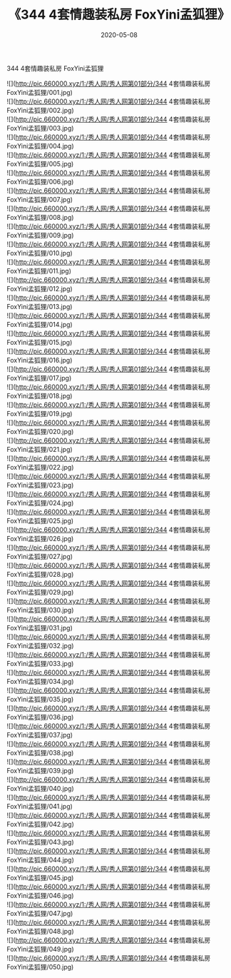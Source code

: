 ﻿---
layout: post
title:  《344 4套情趣装私房 FoxYini孟狐狸》
date:   2020-05-08
img: http://pic.660000.xyz/1:/秀人网/秀人网第01部分/344 4套情趣装私房 FoxYini孟狐狸/000.jpg
categories: [美女, 清纯, 唯美]
---

344 4套情趣装私房 FoxYini孟狐狸

  ![](http://pic.660000.xyz/1:/秀人网/秀人网第01部分/344 4套情趣装私房 FoxYini孟狐狸/001.jpg) <br> ![](http://pic.660000.xyz/1:/秀人网/秀人网第01部分/344 4套情趣装私房 FoxYini孟狐狸/002.jpg) <br> ![](http://pic.660000.xyz/1:/秀人网/秀人网第01部分/344 4套情趣装私房 FoxYini孟狐狸/003.jpg) <br> ![](http://pic.660000.xyz/1:/秀人网/秀人网第01部分/344 4套情趣装私房 FoxYini孟狐狸/004.jpg) <br> ![](http://pic.660000.xyz/1:/秀人网/秀人网第01部分/344 4套情趣装私房 FoxYini孟狐狸/005.jpg) <br> ![](http://pic.660000.xyz/1:/秀人网/秀人网第01部分/344 4套情趣装私房 FoxYini孟狐狸/006.jpg) <br> ![](http://pic.660000.xyz/1:/秀人网/秀人网第01部分/344 4套情趣装私房 FoxYini孟狐狸/007.jpg) <br> ![](http://pic.660000.xyz/1:/秀人网/秀人网第01部分/344 4套情趣装私房 FoxYini孟狐狸/008.jpg) <br> ![](http://pic.660000.xyz/1:/秀人网/秀人网第01部分/344 4套情趣装私房 FoxYini孟狐狸/009.jpg) <br> ![](http://pic.660000.xyz/1:/秀人网/秀人网第01部分/344 4套情趣装私房 FoxYini孟狐狸/010.jpg) <br> ![](http://pic.660000.xyz/1:/秀人网/秀人网第01部分/344 4套情趣装私房 FoxYini孟狐狸/011.jpg) <br> ![](http://pic.660000.xyz/1:/秀人网/秀人网第01部分/344 4套情趣装私房 FoxYini孟狐狸/012.jpg) <br> ![](http://pic.660000.xyz/1:/秀人网/秀人网第01部分/344 4套情趣装私房 FoxYini孟狐狸/013.jpg) <br> ![](http://pic.660000.xyz/1:/秀人网/秀人网第01部分/344 4套情趣装私房 FoxYini孟狐狸/014.jpg) <br> ![](http://pic.660000.xyz/1:/秀人网/秀人网第01部分/344 4套情趣装私房 FoxYini孟狐狸/015.jpg) <br> ![](http://pic.660000.xyz/1:/秀人网/秀人网第01部分/344 4套情趣装私房 FoxYini孟狐狸/016.jpg) <br> ![](http://pic.660000.xyz/1:/秀人网/秀人网第01部分/344 4套情趣装私房 FoxYini孟狐狸/017.jpg) <br> ![](http://pic.660000.xyz/1:/秀人网/秀人网第01部分/344 4套情趣装私房 FoxYini孟狐狸/018.jpg) <br> ![](http://pic.660000.xyz/1:/秀人网/秀人网第01部分/344 4套情趣装私房 FoxYini孟狐狸/019.jpg) <br> ![](http://pic.660000.xyz/1:/秀人网/秀人网第01部分/344 4套情趣装私房 FoxYini孟狐狸/020.jpg) <br> ![](http://pic.660000.xyz/1:/秀人网/秀人网第01部分/344 4套情趣装私房 FoxYini孟狐狸/021.jpg) <br> ![](http://pic.660000.xyz/1:/秀人网/秀人网第01部分/344 4套情趣装私房 FoxYini孟狐狸/022.jpg) <br> ![](http://pic.660000.xyz/1:/秀人网/秀人网第01部分/344 4套情趣装私房 FoxYini孟狐狸/023.jpg) <br> ![](http://pic.660000.xyz/1:/秀人网/秀人网第01部分/344 4套情趣装私房 FoxYini孟狐狸/024.jpg) <br> ![](http://pic.660000.xyz/1:/秀人网/秀人网第01部分/344 4套情趣装私房 FoxYini孟狐狸/025.jpg) <br> ![](http://pic.660000.xyz/1:/秀人网/秀人网第01部分/344 4套情趣装私房 FoxYini孟狐狸/026.jpg) <br> ![](http://pic.660000.xyz/1:/秀人网/秀人网第01部分/344 4套情趣装私房 FoxYini孟狐狸/027.jpg) <br> ![](http://pic.660000.xyz/1:/秀人网/秀人网第01部分/344 4套情趣装私房 FoxYini孟狐狸/028.jpg) <br> ![](http://pic.660000.xyz/1:/秀人网/秀人网第01部分/344 4套情趣装私房 FoxYini孟狐狸/029.jpg) <br> ![](http://pic.660000.xyz/1:/秀人网/秀人网第01部分/344 4套情趣装私房 FoxYini孟狐狸/030.jpg) <br> ![](http://pic.660000.xyz/1:/秀人网/秀人网第01部分/344 4套情趣装私房 FoxYini孟狐狸/031.jpg) <br> ![](http://pic.660000.xyz/1:/秀人网/秀人网第01部分/344 4套情趣装私房 FoxYini孟狐狸/032.jpg) <br> ![](http://pic.660000.xyz/1:/秀人网/秀人网第01部分/344 4套情趣装私房 FoxYini孟狐狸/033.jpg) <br> ![](http://pic.660000.xyz/1:/秀人网/秀人网第01部分/344 4套情趣装私房 FoxYini孟狐狸/034.jpg) <br> ![](http://pic.660000.xyz/1:/秀人网/秀人网第01部分/344 4套情趣装私房 FoxYini孟狐狸/035.jpg) <br> ![](http://pic.660000.xyz/1:/秀人网/秀人网第01部分/344 4套情趣装私房 FoxYini孟狐狸/036.jpg) <br> ![](http://pic.660000.xyz/1:/秀人网/秀人网第01部分/344 4套情趣装私房 FoxYini孟狐狸/037.jpg) <br> ![](http://pic.660000.xyz/1:/秀人网/秀人网第01部分/344 4套情趣装私房 FoxYini孟狐狸/038.jpg) <br> ![](http://pic.660000.xyz/1:/秀人网/秀人网第01部分/344 4套情趣装私房 FoxYini孟狐狸/039.jpg) <br> ![](http://pic.660000.xyz/1:/秀人网/秀人网第01部分/344 4套情趣装私房 FoxYini孟狐狸/040.jpg) <br> ![](http://pic.660000.xyz/1:/秀人网/秀人网第01部分/344 4套情趣装私房 FoxYini孟狐狸/041.jpg) <br> ![](http://pic.660000.xyz/1:/秀人网/秀人网第01部分/344 4套情趣装私房 FoxYini孟狐狸/042.jpg) <br> ![](http://pic.660000.xyz/1:/秀人网/秀人网第01部分/344 4套情趣装私房 FoxYini孟狐狸/043.jpg) <br> ![](http://pic.660000.xyz/1:/秀人网/秀人网第01部分/344 4套情趣装私房 FoxYini孟狐狸/044.jpg) <br> ![](http://pic.660000.xyz/1:/秀人网/秀人网第01部分/344 4套情趣装私房 FoxYini孟狐狸/045.jpg) <br> ![](http://pic.660000.xyz/1:/秀人网/秀人网第01部分/344 4套情趣装私房 FoxYini孟狐狸/046.jpg) <br> ![](http://pic.660000.xyz/1:/秀人网/秀人网第01部分/344 4套情趣装私房 FoxYini孟狐狸/047.jpg) <br> ![](http://pic.660000.xyz/1:/秀人网/秀人网第01部分/344 4套情趣装私房 FoxYini孟狐狸/048.jpg) <br> ![](http://pic.660000.xyz/1:/秀人网/秀人网第01部分/344 4套情趣装私房 FoxYini孟狐狸/049.jpg) <br> ![](http://pic.660000.xyz/1:/秀人网/秀人网第01部分/344 4套情趣装私房 FoxYini孟狐狸/050.jpg) <br>